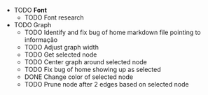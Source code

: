 ---
---

- TODO **Font**
	- TODO Font research
- TODO Graph
	- TODO Identify and fix bug of home markdown file pointing to informação
	- TODO Adjust graph width
	- TODO Get selected node
	- TODO Center graph around selected node
	- TODO Fix bug of home showing up as selected
	- DONE Change color of selected node
	- TODO Prune node after 2 edges based on selected node